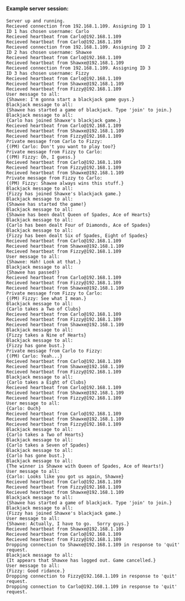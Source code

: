 
#### Example server session:
    
    Server up and running.
    Recieved connection from 192.168.1.109. Assigning ID 1
    ID 1 has chosen username: Carlo
    Recieved heartbeat from Carlo@192.168.1.109
    Recieved heartbeat from Carlo@192.168.1.109
    Recieved connection from 192.168.1.109. Assigning ID 2
    ID 2 has chosen username: Shawxe
    Recieved heartbeat from Carlo@192.168.1.109
    Recieved heartbeat from Shawxe@192.168.1.109
    Recieved connection from 192.168.1.109. Assigning ID 3
    ID 3 has chosen username: Fizzy
    Recieved heartbeat from Carlo@192.168.1.109
    Recieved heartbeat from Shawxe@192.168.1.109
    Recieved heartbeat from Fizzy@192.168.1.109
    User message to all:
    {Shawxe: I'm gonna start a blackjack game guys.}
    Blackjack message to all:
    {Shawxe has started a game of blackjack. Type 'join' to join.}
    Blackjack message to all:
    {Carlo has joined Shawxe's blackjack game.}
    Recieved heartbeat from Carlo@192.168.1.109
    Recieved heartbeat from Shawxe@192.168.1.109
    Recieved heartbeat from Fizzy@192.168.1.109
    Private message from Carlo to Fizzy:
    {(PM) Carlo: Don't you want to play too?}
    Private message from Fizzy to Carlo:
    {(PM) Fizzy: Oh, I guess.}
    Recieved heartbeat from Carlo@192.168.1.109
    Recieved heartbeat from Fizzy@192.168.1.109
    Recieved heartbeat from Shawxe@192.168.1.109
    Private message from Fizzy to Carlo:
    {(PM) Fizzy: Shawxe always wins this stuff.}
    Blackjack message to all:
    {Fizzy has joined Shawxe's blackjack game.}
    Blackjack message to all:
    {Shawxe has started the game!}
    Blackjack message to all:
    {Shawxe has been dealt Queen of Spades, Ace of Hearts}
    Blackjack message to all:
    {Carlo has been dealt Four of Diamonds, Ace of Spades}
    Blackjack message to all:
    {Fizzy has been dealt Six of Spades, Eight of Spades}
    Recieved heartbeat from Carlo@192.168.1.109
    Recieved heartbeat from Shawxe@192.168.1.109
    Recieved heartbeat from Fizzy@192.168.1.109
    User message to all:
    {Shawxe: Hah! Look at that.}
    Blackjack message to all:
    {Shawxe has passed!}
    Recieved heartbeat from Carlo@192.168.1.109
    Recieved heartbeat from Fizzy@192.168.1.109
    Recieved heartbeat from Shawxe@192.168.1.109
    Private message from Fizzy to Carlo:
    {(PM) Fizzy: See what I mean.}
    Blackjack message to all:
    {Carlo takes a Two of Clubs}
    Recieved heartbeat from Carlo@192.168.1.109
    Recieved heartbeat from Fizzy@192.168.1.109
    Recieved heartbeat from Shawxe@192.168.1.109
    Blackjack message to all:
    {Fizzy takes a Nine of Hearts}
    Blackjack message to all:
    {Fizzy has gone bust.}
    Private message from Carlo to Fizzy:
    {(PM) Carlo: Yeah...}
    Recieved heartbeat from Carlo@192.168.1.109
    Recieved heartbeat from Shawxe@192.168.1.109
    Recieved heartbeat from Fizzy@192.168.1.109
    Blackjack message to all:
    {Carlo takes a Eight of Clubs}
    Recieved heartbeat from Carlo@192.168.1.109
    Recieved heartbeat from Shawxe@192.168.1.109
    Recieved heartbeat from Fizzy@192.168.1.109
    User message to all:
    {Carlo: Ouch}
    Recieved heartbeat from Carlo@192.168.1.109
    Recieved heartbeat from Shawxe@192.168.1.109
    Recieved heartbeat from Fizzy@192.168.1.109
    Blackjack message to all:
    {Carlo takes a Two of Hearts}
    Blackjack message to all:
    {Carlo takes a Seven of Spades}
    Blackjack message to all:
    {Carlo has gone bust.}
    Blackjack message to all:
    {The winner is Shawxe with Queen of Spades, Ace of Hearts!}
    User message to all:
    {Carlo: Looks like you got us again, Shawxe}
    Recieved heartbeat from Carlo@192.168.1.109
    Recieved heartbeat from Fizzy@192.168.1.109
    Recieved heartbeat from Shawxe@192.168.1.109
    Blackjack message to all:
    {Shawxe has started a game of blackjack. Type 'join' to join.}
    Blackjack message to all:
    {Fizzy has joined Shawxe's blackjack game.}
    User message to all:
    {Shawxe: Actually, I have to go.  Sorry guys.}
    Recieved heartbeat from Shawxe@192.168.1.109
    Recieved heartbeat from Carlo@192.168.1.109
    Recieved heartbeat from Fizzy@192.168.1.109
    Dropping connection to Shawxe@192.168.1.109 in response to 'quit' request.
    Blackjack message to all:
    {It appears that Shawxe has logged out. Game cancelled.}
    User message to all:
    {Fizzy: Good ridance.}
    Dropping connection to Fizzy@192.168.1.109 in response to 'quit' request.
    Dropping connection to Carlo@192.168.1.109 in response to 'quit' request.
